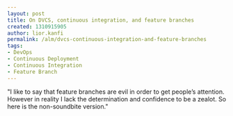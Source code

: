 ```yaml
---
layout: post
title: On DVCS, continuous integration, and feature branches
created: 1310915905
author: lior.kanfi
permalink: /alm/dvcs-continuous-integration-and-feature-branches
tags:
- DevOps
- Continuous Deployment
- Continuous Integration
- Feature Branch
---
```

<p>&quot;I like to say that feature branches are evil in order to get people&rsquo;s  attention. However in reality I lack the determination and confidence to  be a zealot. So here is the non-soundbite version.&quot;</p>
